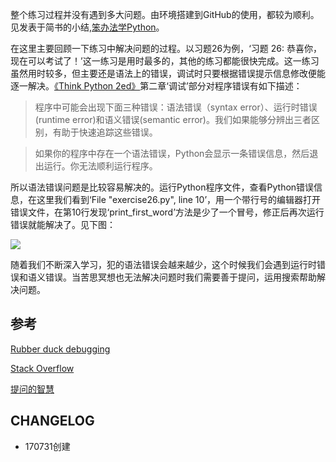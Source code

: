 整个练习过程并没有遇到多大问题。由环境搭建到GitHub的使用，都较为顺利。见发表于简书的小结,[笨办法学Python](http://www.jianshu.com/p/7ef2819a896e)。

在这里主要回顾一下练习中解决问题的过程。以习题26为例，‘习题 26: 恭喜你，现在可以考试了！’这一练习是用时最多的，其他的练习都能很快完成。这一练习虽然用时较多，但主要还是语法上的错误，调试时只要根据错误提示信息修改便能逐一解决。[《Think Python 2ed》](http://greenteapress.com/thinkpython2/html/index.html)第二章‘调试’部分对程序错误有如下描述：
> 程序中可能会出现下面三种错误：语法错误（syntax error）、运行时错误(runtime error)和语义错误(semantic error)。我们如果能够分辨出三者区别，有助于快速追踪这些错误。

> 如果你的程序中存在一个语法错误，Python会显示一条错误信息，然后退出运行。你无法顺利运行程序。

所以语法错误问题是比较容易解决的。运行Python程序文件，查看Python错误信息，在这里我们看到‘File "exercise26.py", line 10’，用一个带行号的编辑器打开错误文件，在第10行发现‘print_first_word’方法是少了一个冒号，修正后再次运行错误就能解决了。见下图：

![](https://github.com/JeetChan/LearnPythontheHardWay/blob/master/image/debug.png)

随着我们不断深入学习，犯的语法错误会越来越少，这个时候我们会遇到运行时错误和语义错误。当苦思冥想也无法解决问题时我们需要善于提问，运用搜索帮助解决问题。



## 参考

[Rubber duck debugging](https://en.wikipedia.org/wiki/Rubber_duck_debugging)

[Stack Overflow](https://stackoverflow.com/)

[提问的智慧](https://github.com/ryanhanwu/How-To-Ask-Questions-The-Smart-Way/blob/master/README-zh_CN.md)

## CHANGELOG

* 170731创建